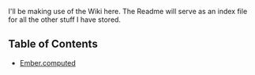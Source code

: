 I'll be making use of the Wiki here. The Readme will serve as an index file for all the other stuff I have stored.

## Table of Contents

* [Ember.computed](https://github.com/begedin/educate-yoself/blob/master/feb-2015-ember-computed.md)
